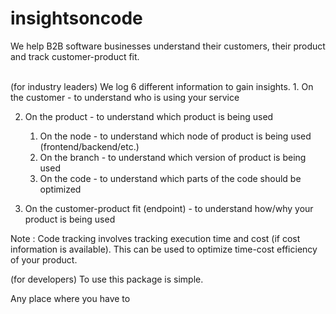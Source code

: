# insightsoncode
We help B2B software businesses understand their customers, their product and track customer-product fit. 

<br>
(for industry leaders)
We log 6 different information to gain insights.
1. On the customer - to understand who is using your service

2. On the product - to understand which product is being used
    1. On the node - to understand which node of product is being used (frontend/backend/etc.)
    2. On the branch - to understand which version of product is being used
    3. On the code - to understand which parts of the code should be optimized

3. On the customer-product fit (endpoint) - to understand how/why your product is being used

Note : Code tracking involves tracking execution time and cost (if cost information is available). This can be used to optimize time-cost efficiency of your product.

(for developers)
To use this package is simple.

Any place where you have to 